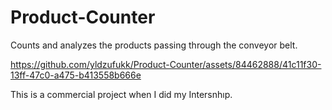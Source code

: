 # Product-Counter


Counts and analyzes the products passing through the conveyor belt.

https://github.com/yldzufukk/Product-Counter/assets/84462888/41c11f30-13ff-47c0-a475-b413558b666e

This is a commercial project when I did my Intersnhıp.
